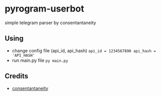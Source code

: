 # pyrogram-userbot
simple telegram parser by consentantaneity
## Using 

  + change config file (api_id, api_hash)
  ``api_id = 1234567890
    api_hash = 'API_HASH'``
  + run main.py file ``py main.py``
  
## Credits
+ [consentantaneity](t.me/consentantaneity)
